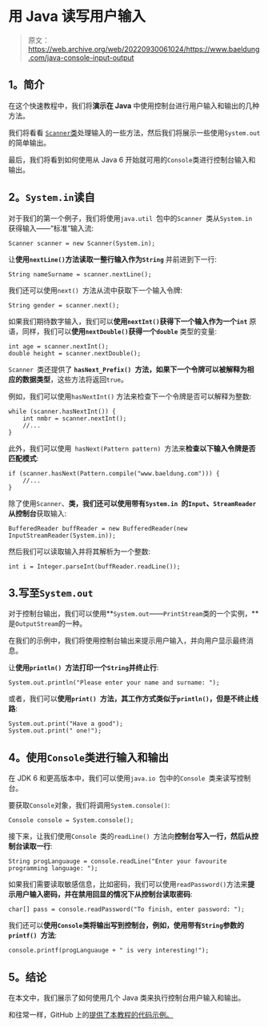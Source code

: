 # 用 Java 读写用户输入

> 原文：<https://web.archive.org/web/20220930061024/https://www.baeldung.com/java-console-input-output>

## 1。简介

在这个快速教程中，我们将**演示在 Java** 中使用控制台进行用户输入和输出的几种方法。

我们将看看 [`Scanner`类](/web/20221022005027/https://www.baeldung.com/java-scanner)处理输入的一些方法，然后我们将展示一些使用`System.out`的简单输出。

最后，我们将看到如何使用从 Java 6 开始就可用的`Console`类进行控制台输入和输出。

## 2。`System.in`读自

对于我们的第一个例子，我们将使用`java.util `包中的`Scanner `类从`System.in` 获得输入——“标准”输入流:

```
Scanner scanner = new Scanner(System.in);
```

让**使用`nextLine()`方法读取一整行输入作为`String`** 并前进到下一行:

```
String nameSurname = scanner.nextLine();
```

我们还可以使用`next() `方法从流中获取下一个输入令牌:

```
String gender = scanner.next();
```

如果我们期待数字输入，我们可以**使用`nextInt()`获得下一个输入作为一个`int`** 原语，同样，我们可以**使用`nextDouble()`获得一个`double`** 类型的变量:

```
int age = scanner.nextInt();
double height = scanner.nextDouble();
```

`Scanner `类还提供了 **`hasNext_Prefix() `方法，如果下一个令牌可以被解释为相应的数据类型**，这些方法将返回`true`。

例如，我们可以使用`hasNextInt()` 方法来检查下一个令牌是否可以解释为整数:

```
while (scanner.hasNextInt()) {
    int nmbr = scanner.nextInt();
    //...
}
```

此外，我们可以使用` hasNext(Pattern pattern) `方法来**检查以下输入令牌是否匹配模式**:

```
if (scanner.hasNext(Pattern.compile("www.baeldung.com"))) {         
    //...
}
```

除了使用`Scanner`、**类，我们还可以使用带有`System.in `的`Input`、`StreamReader`从控制台**获取输入:

```
BufferedReader buffReader = new BufferedReader(new InputStreamReader(System.in));
```

然后我们可以读取输入并将其解析为一个整数:

```
int i = Integer.parseInt(buffReader.readLine()); 
```

## 3.写至`System.out`

对于控制台输出，我们可以使用**`System.out`——`PrintStream`类的一个实例，**是`OutputStream`的一种。

在我们的示例中，我们将使用控制台输出来提示用户输入，并向用户显示最终消息。

让**使用`println() `方法打印一个`String`并终止行**:

```
System.out.println("Please enter your name and surname: ");
```

或者，我们可以**使用`print() `方法，其工作方式类似于`println()`，但是不终止线路**:

```
System.out.print("Have a good");
System.out.print(" one!");
```

## 4。使用`Console`类进行输入和输出

在 JDK 6 和更高版本中，我们可以使用`java.io `包中的`Console `类来读写控制台。

要获取`Console`对象，我们将调用`System.console()`:

```
Console console = System.console();
```

接下来，让我们使用`Console `类的`readLine() `方法向**控制台写入一行，然后从控制台读取一行**:

```
String progLanguauge = console.readLine("Enter your favourite programming language: "); 
```

如果我们需要读取敏感信息，比如密码，我们可以使用`readPassword()`方法来**提示用户输入密码，并在禁用回显的情况下从控制台读取密码**:

```
char[] pass = console.readPassword("To finish, enter password: "); 
```

我们还可以**使用`Console`类将输出写到控制台，例如，使用带有`String`参数的`printf() `方法**:

```
console.printf(progLanguauge + " is very interesting!"); 
```

## 5。结论

在本文中，我们展示了如何使用几个 Java 类来执行控制台用户输入和输出。

和往常一样，GitHub 上的[提供了本教程的代码示例。](https://web.archive.org/web/20221022005027/https://github.com/eugenp/tutorials/tree/master/core-java-modules/core-java-console)